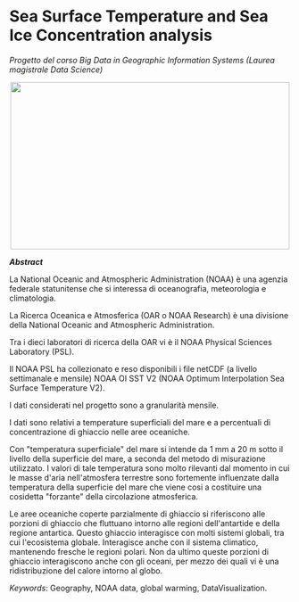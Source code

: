 # Sea Surface Temperature and Sea Ice Concentration analysis
*Progetto del corso Big Data in Geographic Information Systems (Laurea magistrale Data Science)*

<p align="center">
  <img width="500" height="300" src="https://www.esa.int/var/esa/storage/images/esa_multimedia/videos/2020/09/arctic_sea_ice_concentration/22191979-1-eng-GB/Arctic_sea_ice_concentration_pillars.jpg">
</p>

_**Abstract**_

La National Oceanic and Atmospheric Administration (NOAA) è una agenzia federale statunitense che si interessa di oceanografia, meteorologia e 
climatologia.

La Ricerca Oceanica e Atmosferica (OAR o NOAA Research) è una divisione della National Oceanic and Atmospheric Administration.

Tra i dieci laboratori di ricerca della OAR vi è il NOAA Physical Sciences Laboratory (PSL).

Il NOAA PSL ha collezionato e reso disponibili i file netCDF (a livello settimanale e mensile) NOAA OI SST V2 (NOAA Optimum Interpolation Sea 
Surface Temperature V2).

I dati considerati nel progetto sono a granularità mensile.

I dati sono relativi a temperature superficiali del mare e a percentuali di concentrazione di ghiaccio nelle aree oceaniche.

Con "temperatura superficiale" del mare si intende da 1 mm a 20 m sotto il livello della superficie del mare, a seconda del metodo di 
misurazione utilizzato. I valori di tale temperatura sono molto rilevanti dal momento in cui le masse d'aria nell'atmosfera terrestre sono 
fortemente influenzate dalla temperatura della superficie del mare che viene cosi a costituire una cosidetta "forzante" della circolazione atmosferica.

Le aree oceaniche coperte parzialmente di ghiaccio si riferiscono alle porzioni di ghiaccio che fluttuano intorno alle regioni dell'antartide e 
della regione antartica. Questo ghiaccio interagisce con molti sistemi globali, tra cui l'ecosistema globale. Interagisce anche con il sistema 
climatico, mantenendo fresche le regioni polari. Non da ultimo queste porzioni di ghiaccio interagiscono anche con gli oceani, per mezzo dei quali 
vi è una ridistribuzione del calore intorno al globo.


*Keywords*: Geography, NOAA data, global warming, DataVisualization.
